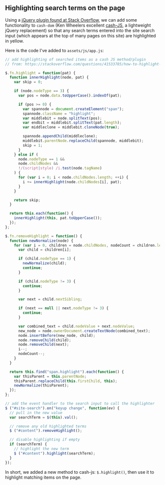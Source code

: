 ## Highlighting search terms on the page

Using a [jQuery plugin found at Stack Overflow]( https://stackoverflow.com/questions/41533785/how-to-highlight-search-text-in-html-with-the-help-of-js), we can add some functionality to `cash-dom` (Ken Wheelers excellent [cash-JS](https://github.com/kenwheeler/cash), a lightweight jQuery replacement) so that any search terms entered into the site search input (which appears at the top of many pages on this site) are highlighted in yellow.

Here is the code I've added to `assets/js/app.js`:

```javascript
// add highlighting of searched items as a cash JS method/plugin
// from: https://stackoverflow.com/questions/41533785/how-to-highlight-search-text-in-html-with-the-help-of-js

$.fn.highlight = function(pat) {
  function innerHighlight(node, pat) {
    var skip = 0;

    if (node.nodeType == 3) {
      var pos = node.data.toUpperCase().indexOf(pat);

      if (pos >= 0) {
        var spannode = document.createElement("span");
        spannode.className = "highlight";
        var middlebit = node.splitText(pos);
        var endbit = middlebit.splitText(pat.length);
        var middleclone = middlebit.cloneNode(true);

        spannode.appendChild(middleclone);
        middlebit.parentNode.replaceChild(spannode, middlebit);
        skip = 1;
      }
    } else if (
      node.nodeType == 1 &&
      node.childNodes &&
      !/(script|style) /i.test(node.tagName)
    ) {
      for (var i = 0; i < node.childNodes.length; ++i) {
        i += innerHighlight(node.childNodes[i], pat);
      }
    }

    return skip;
  }

  return this.each(function() {
    innerHighlight(this, pat.toUpperCase());
  });
};

$.fn.removeHighlight = function() {
  function newNormalize(node) {
    for (var i = 0, children = node.childNodes, nodeCount = children.length; i < nodeCount; i++) {
      var child = children[i];

      if (child.nodeType == 1) {
        newNormalize(child);
        continue;
      }

      if (child.nodeType != 3) {
        continue;
      }

      var next = child.nextSibling;

      if (next == null || next.nodeType != 3) {
        continue;
      }

      var combined_text = child.nodeValue + next.nodeValue;
      new_node = node.ownerDocument.createTextNode(combined_text);
      node.insertBefore(new_node, child);
      node.removeChild(child);
      node.removeChild(next);
      i--;
      nodeCount--;
    }
  }

  return this.find("span.highlight").each(function() {
    var thisParent = this.parentNode;
    thisParent.replaceChild(this.firstChild, this);
    newNormalize(thisParent);
  });
};

// add the event handler to the search input to call the highlighter
$ ("#site-search").on("keyup change", function(ev) {
  // pull in the new value
  var searchTerm = $(this).val();

  // remove any old highlighted terms
  $ ("#content").removeHighlight();

  // disable highlighting if empty
  if (searchTerm) {
    // highlight the new term
    $ ("#content").highlight(searchTerm);
  }
});
```

In short, we added a new method to cash-js: `$.highlight()`, then use it to highlight matching items on the page.
